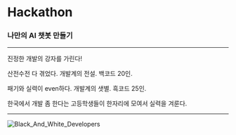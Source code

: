 # Hackathon
### 나만의 AI 챗봇 만들기

---

진정한 개발의 강자를 가린다!

산전수전 다 겪었다. 개발계의 전설. 백코드 20인.

패기와 실력이 even하다. 개발계의 샛별. 흑코드 25인.

한국에서 개발 좀 한다는 고등학생들이 한자리에 모여서 실력을 겨룬다.

---

![Black_And_White_Developers](/img/hackathon/black_and_white_developers.jpg)